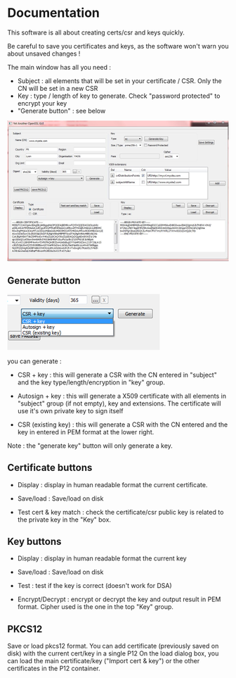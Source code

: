 Documentation
===============

This software is all about creating certs/csr and keys quickly. 

Be careful to save you certificates and keys, as the software won't warn you about unsaved changes !

The main window has all you need : 

* Subject : all elements that will be set in your certificate / CSR. Only the CN will be set in a new CSR
* Key : type / length of key to generate. Check "password protected" to encrypt your key
* "Generate button" : see below

![MAIN](../img/main.jpg)

Generate button
---------------

![Gen](img/generate.png)

you can generate :

* CSR + key : this will generate a CSR with the CN entered in "subject" and the key type/length/encryption in "key" group.

* Autosign + key : this will generate a X509 certificate with all elements in "subject" group (if not empty), key and extensions. The certificate will use it's own private key to sign itself

* CSR (existing key) : this will generate a CSR with the CN entered and the key in entered in PEM format at the lower right.

Note : the "generate key" button will only generate a key.

Certificate buttons
-------------------

* Display : display in human readable format the current certificate.

* Save/load : Save/load on disk

* Test cert & key match : check the certificate/csr public key is related to the private key in the "Key" box.

Key buttons
-----------

* Display : display in human readable format the current key

* Save/load : Save/load on disk

* Test : test if the key is correct (doesn't work for DSA)

* Encrypt/Decrypt : encrypt or decrypt the key and output result in PEM format. Cipher used is the one in the top "Key" group.

PKCS12
------

Save or load pkcs12 format.
You can add certificate (previously saved on disk) with the current cert/key in a single P12
On the load dialog box, you can load the main certificate/key ("Import cert & key") or the other certificates in the P12 container.
 
